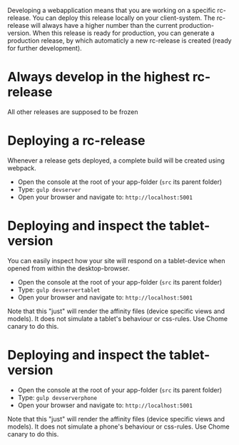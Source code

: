 Developing a webapplication means that you are working on a specific rc-release. You can deploy this release locally on your client-system. The rc-release will always have a higher number than the current production-version. When this release is ready for production, you can generate a production release, by which automaticly a new rc-release is created (ready for further development).

# Always develop in the highest rc-release
All other releases are supposed to be frozen

# Deploying a rc-release

Whenever a release gets deployed, a complete build will be created using webpack.

* Open the console at the root of your app-folder (`src` its parent folder)
* Type: `gulp devserver`
* Open your browser and navigate to: `http://localhost:5001`

# Deploying and inspect the tablet-version

You can easily inspect how your site will respond on a tablet-device when opened from within the desktop-browser.

* Open the console at the root of your app-folder (`src` its parent folder)
* Type: `gulp devservertablet`
* Open your browser and navigate to: `http://localhost:5001`

Note that this "just" will render the affinity files (device specific views and models). It does not simulate a tablet's behaviour or css-rules. Use Chome canary to do this.

# Deploying and inspect the tablet-version

* Open the console at the root of your app-folder (`src` its parent folder)
* Type: `gulp devserverphone`
* Open your browser and navigate to: `http://localhost:5001`

Note that this "just" will render the affinity files (device specific views and models). It does not simulate a phone's behaviour or css-rules. Use Chome canary to do this.